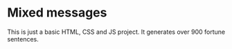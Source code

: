 # Mixed messages
This is just a basic HTML, CSS and JS project. It generates over 900 fortune sentences.
